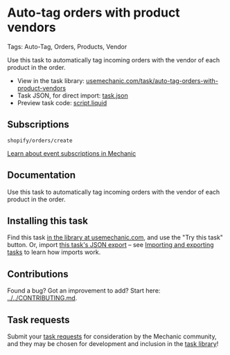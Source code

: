 # Auto-tag orders with product vendors

Tags: Auto-Tag, Orders, Products, Vendor

Use this task to automatically tag incoming orders with the vendor of each product in the order.

* View in the task library: [usemechanic.com/task/auto-tag-orders-with-product-vendors](https://usemechanic.com/task/auto-tag-orders-with-product-vendors)
* Task JSON, for direct import: [task.json](../../tasks/auto-tag-orders-with-product-vendors.json)
* Preview task code: [script.liquid](./script.liquid)

## Subscriptions

```liquid
shopify/orders/create
```

[Learn about event subscriptions in Mechanic](https://docs.usemechanic.com/article/408-subscriptions)

## Documentation

Use this task to automatically tag incoming orders with the vendor of each product in the order.

## Installing this task

Find this task [in the library at usemechanic.com](https://usemechanic.com/task/auto-tag-orders-with-product-vendors), and use the "Try this task" button. Or, import [this task's JSON export](../../tasks/auto-tag-orders-with-product-vendors.json) – see [Importing and exporting tasks](https://docs.usemechanic.com/article/505-importing-and-exporting-tasks) to learn how imports work.

## Contributions

Found a bug? Got an improvement to add? Start here: [../../CONTRIBUTING.md](../../CONTRIBUTING.md).

## Task requests

Submit your [task requests](https://mechanic.canny.io/task-requests) for consideration by the Mechanic community, and they may be chosen for development and inclusion in the [task library](https://tasks.mechanic.dev/)!
